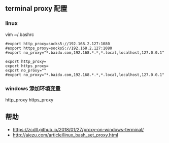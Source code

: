 ## terminal proxy 配置
### linux
vim ~/.bashrc
```
#export http_proxy=socks5://192.168.2.127:1080
#export https_proxy=socks5://192.168.2.127:1080
#export no_proxy="*.baidu.com,192.168.*.*,*.local,localhost,127.0.0.1"

export http_proxy=
export https_proxy=
export no_proxy=""
#export no_proxy="*.baidu.com,192.168.*.*,*.local,localhost,127.0.0.1"
```

### windows 添加环境变量
http_proxy
https_proxy

## 帮助
- https://zcdll.github.io/2018/01/27/proxy-on-windows-terminal/
- http://aiezu.com/article/linux_bash_set_proxy.html

